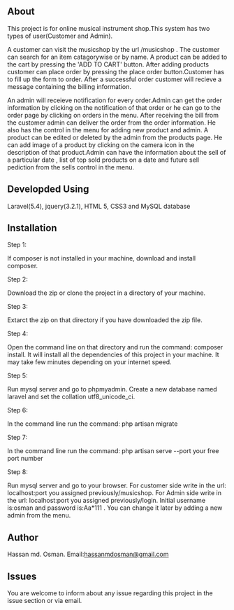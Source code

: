

## About

This project is for online musical instrument shop.This system has two types of user(Customer and Admin). 

  A customer can visit the musicshop by the url /musicshop . The customer can search for an item catagorywise or by name. A product can be added to the cart by pressing the 'ADD TO CART' button. After adding products customer can place order by pressing the place order button.Customer has to fill up the form to order. After a successful order customer will recieve a message containing the billing information.
  
  An admin will receieve notification for every order.Admin can get the order information by clicking on the notification of that order or he can go to the order page by clicking on orders in the menu. After receiving the bill from the customer admin can deliver the order from the order information. He also has the control in the menu for adding new product and admin. A product can be edited or deleted by the admin from the products page. He can add image of a product by clicking on the camera icon in the description of that product.Admin can have the information about the sell of a particular date , list of top sold products on a date and future sell pediction from the sells control in the menu.

## Developded Using

Laravel(5.4), jquery(3.2.1), HTML 5, CSS3 and MySQL database

## Installation
 <p>Step 1:</p>
 
If composer is not installed in your machine, download and install composer. 

<p>Step 2:</p>

Download the zip or clone the project in a directory of your machine. 

<p>Step 3:</p>

Extarct the zip on that directory if you have downloaded the zip file.

<p>Step 4:</p>

Open the command line on that directory and run the command: composer install. It will install all the dependencies of this project in your machine. It may take few minutes depending on your internet speed. 

<p>Step 5:</p>

Run mysql server and go to phpmyadmin. Create a new database named laravel and set the collation utf8_unicode_ci.

<p>Step 6:</p>

In the command line run the command: php artisan migrate

<p>Step 7:</p>

In the command line run the command: php artisan serve --port your free port number

<p>Step 8:</p>
Run mysql server and go to your browser. For customer side write in the url: localhost:port you assigned previously/musicshop. For Admin side write in the url: localhost:port you assigned previously/login. Initial username is:osman and password is:Aa*111 . You can change it later by adding a new admin from the menu.

## Author

Hassan md. Osman.
Email:hassanmdosman@gmail.com

## Issues

You are welcome to inform about any issue regarding this project in the issue section or via email.


